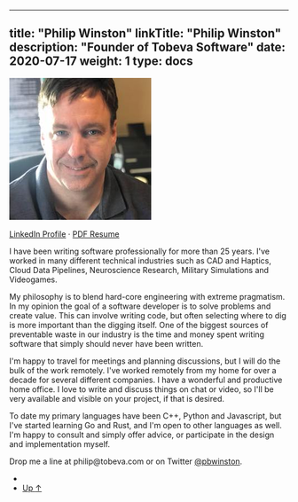 
---
title: "Philip Winston"
linkTitle: "Philip Winston"
description: "Founder of Tobeva Software"
date: 2020-07-17
weight: 1
type: docs
---

![Headshot](headshot.jpg)

[LinkedIn Profile](http://linkedin.com/in/pwinston) &middot; [PDF Resume](/philip_winston_resume.pdf)

I have been writing software professionally for more than 25 years. I've worked
in many different technical industries such as CAD and Haptics, Cloud Data
Pipelines, Neuroscience Research, Military Simulations and Videogames.

My philosophy is to blend hard-core engineering with extreme pragmatism. In my
opinion the goal of a software developer is to solve problems and create value.
This can involve writing code, but often selecting where to dig is more
important than the digging itself. One of the biggest sources of preventable
waste in our industry is the time and money spent writing software that simply
should never have been written.

I'm happy to travel for meetings and planning discussions, but I will do
the bulk of the work remotely. I've worked remotely from my home for over a
decade for several different companies. I have a wonderful and productive
home office. I love to write and discuss things on chat or video, so I'll
be very available and visible on your project, if that is desired.

To date my primary languages have been C++, Python and Javascript, but I've
started learning Go and Rust, and I'm open to other languages as well. I'm happy
to consult and simply offer advice, or participate in the design and
implementation myself.

Drop me a line at philip<img src="" width="0" height="0">@tobeva.com or on Twitter
[@pbwinston](https://twitter.com/pbwinston).

<ul class="list-unstyled d-flex justify-content-between align-items-center mb-0 pt-5">
  <li>
  </li>
  <li>
    <a href="/about/" class="btn btn-primary ">Up <span class="ml-1">↑</span></a>
  </li>
</ul>
